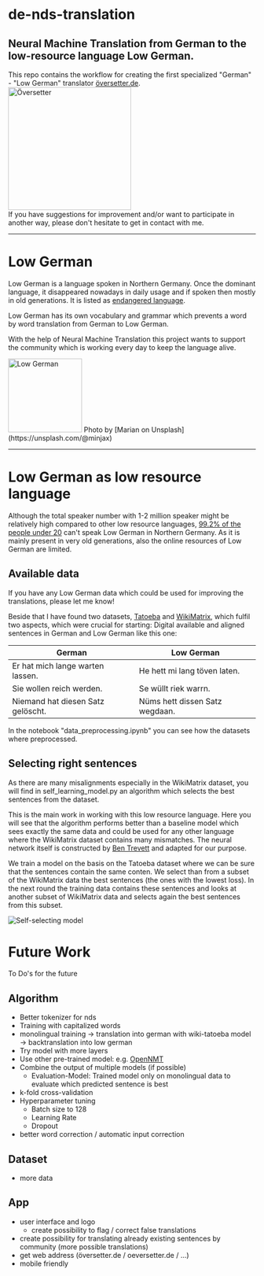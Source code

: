 # de-nds-translation

Neural Machine Translation from German to the low-resource language Low German.
------

This repo contains the workflow for creating the first specialized "German" - "Low German" translator [översetter.de](http://www.översetter.de/).
<br>
<img src="https://llmm.webo.family/index.php/s/WBMKp4oBEsKSSeo/download" alt="Översetter" width="250"/>
<br>
If you have suggestions for improvement and/or want to participate in another way, please don't hesitate to get in contact with me.

---

# Low German

Low German is a language spoken in Northern Germany. Once the dominant language, it disappeared nowadays in daily usage and if spoken then mostly in old generations. It is listed as [endangered language](http://www.unesco.org/new/en/culture/themes/endangered-languages/atlas-of-languages-in-danger/).

Low German has its own vocabulary and grammar which prevents a word by word translation from German to Low German.

With the help of Neural Machine Translation this project wants to support the community which is working every day to keep the language alive.

<img src="https://unsplash.com/photos/T1IrtN3g8i8/download?force=true&w=640" alt="Low German" width="150"/>
Photo by [Marian on Unsplash](https://unsplash.com/@minjax)


---

# Low German as low resource language

Although the total speaker number with 1-2 million speaker might be relatively high compared to other low resource languages, [99.2% of the people under 20](http://www.ins-bremen.de/fileadmin/ins-bremen/user_upload/umfrage2016/broschuere-umfrage.pdf) can't speak Low German in Northern Germany.
As it is mainly present in very old generations, also the online resources of Low German are limited.

## Available data

If you have any Low German data which could be used for improving the translations, please let me know!

Beside that I have found two datasets, [Tatoeba](https://tatoeba.org/eng/) and [WikiMatrix](https://github.com/facebookresearch/LASER/tree/master/tasks/WikiMatrix), which fulfil two aspects, which were crucial for starting: Digital available and aligned sentences in German and Low German like this one:

|    German                              |    Low German                    |
| ---------------------------------------|----------------------------------|
|    Er hat mich lange warten lassen.    |    He hett mi lang töven laten.  |
|    Sie wollen reich werden.            |    Se wüllt riek warrn.          |
|    Niemand hat diesen Satz gelöscht.   |    Nüms hett dissen Satz wegdaan.|



In the notebook "data_preprocessing.ipynb" you can see how the datasets where preprocessed.


## Selecting right sentences

As there are many misalignments especially in the WikiMatrix dataset, you will find in self_learning_model.py an algorithm which selects the best sentences from the dataset.

This is the main work in working with this low resource language. Here you will see that the algorithm performs better than a baseline model which sees exactly the same data and could be used for any other language where the WikiMatrix dataset contains many mismatches. The neural network itself is constructed by [Ben Trevett](https://github.com/bentrevett/pytorch-seq2seq) and adapted for our purpose.

We train a model on the basis on the Tatoeba dataset where we can be sure that the sentences contain the same conten. We select than from a subset of the WikiMatrix data the best sentences (the ones with the lowest loss). In the next round the training data contains these sentences and looks at another subset of WikiMatrix data and selects again the best sentences from this subset.

![Self-selecting model](https://llmm.webo.family/index.php/s/ncTiyxP8mW9DB7s/download)




# Future Work

To Do's for the future

## Algorithm

* Better tokenizer for nds
* Training with capitalized words
* monolingual training -> translation into german with wiki-tatoeba model -> backtranslation into low german
* Try model with more layers
* Use other pre-trained model: e.g. [OpenNMT](https://opennmt.net/Models-py/)
* Combine the output of multiple models (if possible)
  * Evaluation-Model: Trained model only on monolingual data to evaluate which predicted sentence is best
* k-fold cross-validation
* Hyperparameter tuning
  * Batch size to 128
  * Learning Rate
  * Dropout
* better word correction / automatic input correction

## Dataset

* more data

## App

* user interface and logo
  * create possibility to flag / correct false translations
* create possibility for translating already existing sentences by community (more possible translations)
* get web address (översetter.de / oeversetter.de / ...)
* mobile friendly




```python

```
